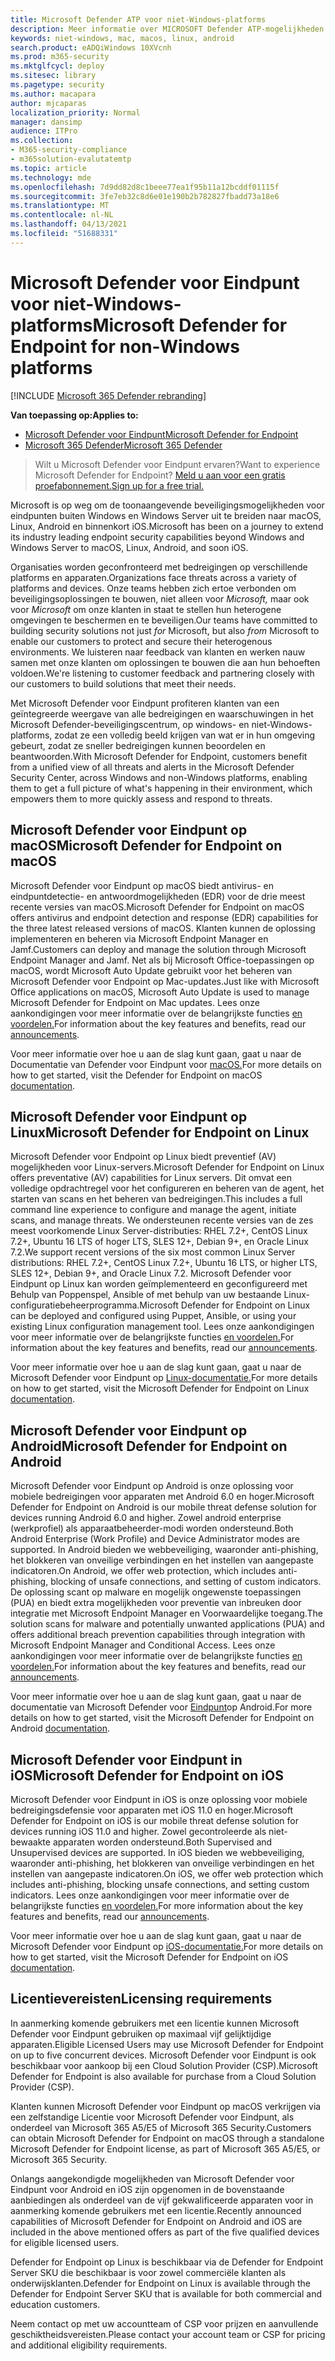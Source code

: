 ```yaml
---
title: Microsoft Defender ATP voor niet-Windows-platforms
description: Meer informatie over MICROSOFT Defender ATP-mogelijkheden voor niet-Windows-platforms
keywords: niet-windows, mac, macos, linux, android
search.product: eADQiWindows 10XVcnh
ms.prod: m365-security
ms.mktglfcycl: deploy
ms.sitesec: library
ms.pagetype: security
ms.author: macapara
author: mjcaparas
localization_priority: Normal
manager: dansimp
audience: ITPro
ms.collection:
- M365-security-compliance
- m365solution-evalutatemtp
ms.topic: article
ms.technology: mde
ms.openlocfilehash: 7d9dd82d8c1beee77ea1f95b11a12bcddf01115f
ms.sourcegitcommit: 3fe7eb32c8d6e01e190b2b782827fbadd73a18e6
ms.translationtype: MT
ms.contentlocale: nl-NL
ms.lasthandoff: 04/13/2021
ms.locfileid: "51688331"
---
```

# <a name="microsoft-defender-for-endpoint-for-non-windows-platforms"></a><span data-ttu-id="b2c92-104">Microsoft Defender voor Eindpunt voor niet-Windows-platforms</span><span class="sxs-lookup"><span data-stu-id="b2c92-104">Microsoft Defender for Endpoint for non-Windows platforms</span></span>

[!INCLUDE [Microsoft 365 Defender rebranding](../../includes/microsoft-defender.md)]

<span data-ttu-id="b2c92-105">**Van toepassing op:**</span><span class="sxs-lookup"><span data-stu-id="b2c92-105">**Applies to:**</span></span>
- [<span data-ttu-id="b2c92-106">Microsoft Defender voor Eindpunt</span><span class="sxs-lookup"><span data-stu-id="b2c92-106">Microsoft Defender for Endpoint</span></span>](https://go.microsoft.com/fwlink/p/?linkid=2154037)
- [<span data-ttu-id="b2c92-107">Microsoft 365 Defender</span><span class="sxs-lookup"><span data-stu-id="b2c92-107">Microsoft 365 Defender</span></span>](https://go.microsoft.com/fwlink/?linkid=2118804)


> <span data-ttu-id="b2c92-108">Wilt u Microsoft Defender voor Eindpunt ervaren?</span><span class="sxs-lookup"><span data-stu-id="b2c92-108">Want to experience Microsoft Defender for Endpoint?</span></span> [<span data-ttu-id="b2c92-109">Meld u aan voor een gratis proefabonnement.</span><span class="sxs-lookup"><span data-stu-id="b2c92-109">Sign up for a free trial.</span></span>](https://www.microsoft.com/microsoft-365/windows/microsoft-defender-atp?ocid=docs-wdatp-exposedapis-abovefoldlink)

<span data-ttu-id="b2c92-110">Microsoft is op weg om de toonaangevende beveiligingsmogelijkheden voor eindpunten buiten Windows en Windows Server uit te breiden naar macOS, Linux, Android en binnenkort iOS.</span><span class="sxs-lookup"><span data-stu-id="b2c92-110">Microsoft has been on a journey to extend its industry leading endpoint security capabilities beyond Windows and Windows Server to macOS, Linux, Android, and soon iOS.</span></span>

<span data-ttu-id="b2c92-111">Organisaties worden geconfronteerd met bedreigingen op verschillende platforms en apparaten.</span><span class="sxs-lookup"><span data-stu-id="b2c92-111">Organizations face threats across a variety of platforms and devices.</span></span> <span data-ttu-id="b2c92-112">Onze teams hebben zich ertoe verbonden om beveiligingsoplossingen te bouwen, niet alleen voor *Microsoft,* maar ook voor *Microsoft* om onze klanten in staat te stellen hun heterogene omgevingen te beschermen en te beveiligen.</span><span class="sxs-lookup"><span data-stu-id="b2c92-112">Our teams have committed to building security solutions not just *for* Microsoft, but also *from* Microsoft to enable our customers to protect and secure their heterogenous environments.</span></span> <span data-ttu-id="b2c92-113">We luisteren naar feedback van klanten en werken nauw samen met onze klanten om oplossingen te bouwen die aan hun behoeften voldoen.</span><span class="sxs-lookup"><span data-stu-id="b2c92-113">We're listening to customer feedback and partnering closely with our customers to build solutions that meet their needs.</span></span>

<span data-ttu-id="b2c92-114">Met Microsoft Defender voor Eindpunt profiteren klanten van een geïntegreerde weergave van alle bedreigingen en waarschuwingen in het Microsoft Defender-beveiligingscentrum, op windows- en niet-Windows-platforms, zodat ze een volledig beeld krijgen van wat er in hun omgeving gebeurt, zodat ze sneller bedreigingen kunnen beoordelen en beantwoorden.</span><span class="sxs-lookup"><span data-stu-id="b2c92-114">With Microsoft Defender for Endpoint, customers benefit from a unified view of all threats and alerts in the Microsoft Defender Security Center, across Windows and non-Windows platforms, enabling them to get a full picture of what's happening in their environment, which empowers them to more quickly assess and respond to threats.</span></span>

## <a name="microsoft-defender-for-endpoint-on-macos"></a><span data-ttu-id="b2c92-115">Microsoft Defender voor Eindpunt op macOS</span><span class="sxs-lookup"><span data-stu-id="b2c92-115">Microsoft Defender for Endpoint on macOS</span></span> 

<span data-ttu-id="b2c92-116">Microsoft Defender voor Eindpunt op macOS biedt antivirus- en eindpuntdetectie- en antwoordmogelijkheden (EDR) voor de drie meest recente versies van macOS.</span><span class="sxs-lookup"><span data-stu-id="b2c92-116">Microsoft Defender for Endpoint on macOS offers antivirus and endpoint detection and response (EDR) capabilities for the three latest released versions of macOS.</span></span> <span data-ttu-id="b2c92-117">Klanten kunnen de oplossing implementeren en beheren via Microsoft Endpoint Manager en Jamf.</span><span class="sxs-lookup"><span data-stu-id="b2c92-117">Customers can deploy and manage the solution through Microsoft Endpoint Manager and Jamf.</span></span> <span data-ttu-id="b2c92-118">Net als bij Microsoft Office-toepassingen op macOS, wordt Microsoft Auto Update gebruikt voor het beheren van Microsoft Defender voor Endpoint op Mac-updates.</span><span class="sxs-lookup"><span data-stu-id="b2c92-118">Just like with Microsoft Office applications on macOS, Microsoft Auto Update is used to manage Microsoft Defender for Endpoint on Mac updates.</span></span> <span data-ttu-id="b2c92-119">Lees onze aankondigingen voor meer informatie over de belangrijkste functies [en voordelen.](https://techcommunity.microsoft.com/t5/microsoft-defender-atp/bg-p/MicrosoftDefenderATPBlog/label-name/macOS)</span><span class="sxs-lookup"><span data-stu-id="b2c92-119">For information about the key features and benefits, read our [announcements](https://techcommunity.microsoft.com/t5/microsoft-defender-atp/bg-p/MicrosoftDefenderATPBlog/label-name/macOS).</span></span>

<span data-ttu-id="b2c92-120">Voor meer informatie over hoe u aan de slag kunt gaan, gaat u naar de Documentatie van Defender voor Eindpunt voor [macOS.](https://docs.microsoft.com/microsoft-365/security/defender-endpoint/microsoft-defender-atp-mac)</span><span class="sxs-lookup"><span data-stu-id="b2c92-120">For more details on how to get started, visit the Defender for Endpoint on macOS [documentation](https://docs.microsoft.com/microsoft-365/security/defender-endpoint/microsoft-defender-atp-mac).</span></span>

## <a name="microsoft-defender-for-endpoint-on-linux"></a><span data-ttu-id="b2c92-121">Microsoft Defender voor Eindpunt op Linux</span><span class="sxs-lookup"><span data-stu-id="b2c92-121">Microsoft Defender for Endpoint on Linux</span></span>

<span data-ttu-id="b2c92-122">Microsoft Defender voor Endpoint op Linux biedt preventief (AV) mogelijkheden voor Linux-servers.</span><span class="sxs-lookup"><span data-stu-id="b2c92-122">Microsoft Defender for Endpoint on Linux offers preventative (AV) capabilities for Linux servers.</span></span> <span data-ttu-id="b2c92-123">Dit omvat een volledige opdrachtregel voor het configureren en beheren van de agent, het starten van scans en het beheren van bedreigingen.</span><span class="sxs-lookup"><span data-stu-id="b2c92-123">This includes a full command line experience to configure and manage the agent, initiate scans, and manage threats.</span></span> <span data-ttu-id="b2c92-124">We ondersteunen recente versies van de zes meest voorkomende Linux Server-distributies: RHEL 7.2+, CentOS Linux 7.2+, Ubuntu 16 LTS of hoger LTS, SLES 12+, Debian 9+, en Oracle Linux 7.2.</span><span class="sxs-lookup"><span data-stu-id="b2c92-124">We support recent versions of the six most common Linux Server distributions: RHEL 7.2+, CentOS Linux 7.2+, Ubuntu 16 LTS, or higher LTS, SLES 12+, Debian 9+, and Oracle Linux 7.2.</span></span> <span data-ttu-id="b2c92-125">Microsoft Defender voor Eindpunt op Linux kan worden geïmplementeerd en geconfigureerd met Behulp van Poppenspel, Ansible of met behulp van uw bestaande Linux-configuratiebeheerprogramma.</span><span class="sxs-lookup"><span data-stu-id="b2c92-125">Microsoft Defender for Endpoint on Linux can be deployed and configured using Puppet, Ansible, or using your existing Linux configuration management tool.</span></span> <span data-ttu-id="b2c92-126">Lees onze aankondigingen voor meer informatie over de belangrijkste functies [en voordelen.](https://techcommunity.microsoft.com/t5/microsoft-defender-atp/bg-p/MicrosoftDefenderATPBlog/label-name/Linux)</span><span class="sxs-lookup"><span data-stu-id="b2c92-126">For information about the key features and benefits, read our [announcements](https://techcommunity.microsoft.com/t5/microsoft-defender-atp/bg-p/MicrosoftDefenderATPBlog/label-name/Linux).</span></span>

<span data-ttu-id="b2c92-127">Voor meer informatie over hoe u aan de slag kunt gaan, gaat u naar de Microsoft Defender voor Eindpunt op [Linux-documentatie.](https://docs.microsoft.com/microsoft-365/security/defender-endpoint/microsoft-defender-atp-linux)</span><span class="sxs-lookup"><span data-stu-id="b2c92-127">For more details on how to get started, visit the Microsoft Defender for Endpoint on Linux [documentation](https://docs.microsoft.com/microsoft-365/security/defender-endpoint/microsoft-defender-atp-linux).</span></span>

## <a name="microsoft-defender-for-endpoint-on-android"></a><span data-ttu-id="b2c92-128">Microsoft Defender voor Eindpunt op Android</span><span class="sxs-lookup"><span data-stu-id="b2c92-128">Microsoft Defender for Endpoint on Android</span></span>

<span data-ttu-id="b2c92-129">Microsoft Defender voor Eindpunt op Android is onze oplossing voor mobiele bedreigingen voor apparaten met Android 6.0 en hoger.</span><span class="sxs-lookup"><span data-stu-id="b2c92-129">Microsoft Defender for Endpoint on Android is our mobile threat defense solution for devices running Android 6.0 and higher.</span></span> <span data-ttu-id="b2c92-130">Zowel android enterprise (werkprofiel) als apparaatbeheerder-modi worden ondersteund.</span><span class="sxs-lookup"><span data-stu-id="b2c92-130">Both Android Enterprise (Work Profile) and Device Administrator modes are supported.</span></span> <span data-ttu-id="b2c92-131">In Android bieden we webbeveiliging, waaronder anti-phishing, het blokkeren van onveilige verbindingen en het instellen van aangepaste indicatoren.</span><span class="sxs-lookup"><span data-stu-id="b2c92-131">On Android, we offer web protection, which includes anti-phishing, blocking of unsafe connections, and setting of custom indicators.</span></span> <span data-ttu-id="b2c92-132">De oplossing scant op malware en mogelijk ongewenste toepassingen (PUA) en biedt extra mogelijkheden voor preventie van inbreuken door integratie met Microsoft Endpoint Manager en Voorwaardelijke toegang.</span><span class="sxs-lookup"><span data-stu-id="b2c92-132">The solution scans for malware and potentially unwanted applications (PUA) and offers additional breach prevention capabilities through integration with Microsoft Endpoint Manager and Conditional Access.</span></span> <span data-ttu-id="b2c92-133">Lees onze aankondigingen voor meer informatie over de belangrijkste functies [en voordelen.](https://techcommunity.microsoft.com/t5/microsoft-defender-atp/bg-p/MicrosoftDefenderATPBlog/label-name/Android)</span><span class="sxs-lookup"><span data-stu-id="b2c92-133">For information about the key features and benefits, read our [announcements](https://techcommunity.microsoft.com/t5/microsoft-defender-atp/bg-p/MicrosoftDefenderATPBlog/label-name/Android).</span></span>

<span data-ttu-id="b2c92-134">Voor meer informatie over hoe u aan de slag kunt gaan, gaat u naar de documentatie van Microsoft Defender voor [Eindpunt](https://docs.microsoft.com/microsoft-365/security/defender-endpoint/microsoft-defender-atp-android)op Android.</span><span class="sxs-lookup"><span data-stu-id="b2c92-134">For more details on how to get started, visit the Microsoft Defender for Endpoint on Android [documentation](https://docs.microsoft.com/microsoft-365/security/defender-endpoint/microsoft-defender-atp-android).</span></span>

## <a name="microsoft-defender-for-endpoint-on-ios"></a><span data-ttu-id="b2c92-135">Microsoft Defender voor Eindpunt in iOS</span><span class="sxs-lookup"><span data-stu-id="b2c92-135">Microsoft Defender for Endpoint on iOS</span></span>

<span data-ttu-id="b2c92-136">Microsoft Defender voor Eindpunt in iOS is onze oplossing voor mobiele bedreigingsdefensie voor apparaten met iOS 11.0 en hoger.</span><span class="sxs-lookup"><span data-stu-id="b2c92-136">Microsoft Defender for Endpoint on iOS is our mobile threat defense solution for devices running iOS 11.0 and higher.</span></span> <span data-ttu-id="b2c92-137">Zowel gecontroleerde als niet-bewaakte apparaten worden ondersteund.</span><span class="sxs-lookup"><span data-stu-id="b2c92-137">Both Supervised and Unsupervised devices are supported.</span></span> <span data-ttu-id="b2c92-138">In iOS bieden we webbeveiliging, waaronder anti-phishing, het blokkeren van onveilige verbindingen en het instellen van aangepaste indicatoren.</span><span class="sxs-lookup"><span data-stu-id="b2c92-138">On iOS, we offer web protection which includes anti-phishing, blocking unsafe connections, and setting custom indicators.</span></span> <span data-ttu-id="b2c92-139">Lees onze aankondigingen voor meer informatie over de belangrijkste functies [en voordelen.](https://techcommunity.microsoft.com/t5/microsoft-defender-for-endpoint/bg-p/MicrosoftDefenderATPBlog/label-name/iOS)</span><span class="sxs-lookup"><span data-stu-id="b2c92-139">For more information about the key features and benefits, read our [announcements](https://techcommunity.microsoft.com/t5/microsoft-defender-for-endpoint/bg-p/MicrosoftDefenderATPBlog/label-name/iOS).</span></span> 

<span data-ttu-id="b2c92-140">Voor meer informatie over hoe u aan de slag kunt gaan, gaat u naar de Microsoft Defender voor Eindpunt op [iOS-documentatie.](https://docs.microsoft.com/microsoft-365/security/defender-endpoint/microsoft-defender-atp-ios)</span><span class="sxs-lookup"><span data-stu-id="b2c92-140">For more details on how to get started, visit the Microsoft Defender for Endpoint on iOS [documentation](https://docs.microsoft.com/microsoft-365/security/defender-endpoint/microsoft-defender-atp-ios).</span></span>

## <a name="licensing-requirements"></a><span data-ttu-id="b2c92-141">Licentievereisten</span><span class="sxs-lookup"><span data-stu-id="b2c92-141">Licensing requirements</span></span> 

<span data-ttu-id="b2c92-142">In aanmerking komende gebruikers met een licentie kunnen Microsoft Defender voor Eindpunt gebruiken op maximaal vijf gelijktijdige apparaten.</span><span class="sxs-lookup"><span data-stu-id="b2c92-142">Eligible Licensed Users may use Microsoft Defender for Endpoint on up to five concurrent devices.</span></span> <span data-ttu-id="b2c92-143">Microsoft Defender voor Eindpunt is ook beschikbaar voor aankoop bij een Cloud Solution Provider (CSP).</span><span class="sxs-lookup"><span data-stu-id="b2c92-143">Microsoft Defender for Endpoint is also available for purchase from a Cloud Solution Provider (CSP).</span></span>

<span data-ttu-id="b2c92-144">Klanten kunnen Microsoft Defender voor Eindpunt op macOS verkrijgen via een zelfstandige Licentie voor Microsoft Defender voor Eindpunt, als onderdeel van Microsoft 365 A5/E5 of Microsoft 365 Security.</span><span class="sxs-lookup"><span data-stu-id="b2c92-144">Customers can obtain Microsoft Defender for Endpoint on macOS through a standalone Microsoft Defender for Endpoint license, as part of Microsoft 365 A5/E5, or Microsoft 365 Security.</span></span>

<span data-ttu-id="b2c92-145">Onlangs aangekondigde mogelijkheden van Microsoft Defender voor Eindpunt voor Android en iOS zijn opgenomen in de bovenstaande aanbiedingen als onderdeel van de vijf gekwalificeerde apparaten voor in aanmerking komende gebruikers met een licentie.</span><span class="sxs-lookup"><span data-stu-id="b2c92-145">Recently announced capabilities of Microsoft Defender for Endpoint on Android and iOS are included in the above mentioned offers as part of the five qualified devices for eligible licensed users.</span></span>

<span data-ttu-id="b2c92-146">Defender for Endpoint op Linux is beschikbaar via de Defender for Endpoint Server SKU die beschikbaar is voor zowel commerciële klanten als onderwijsklanten.</span><span class="sxs-lookup"><span data-stu-id="b2c92-146">Defender for Endpoint on Linux is available through the Defender for Endpoint Server SKU that is available for both commercial and education customers.</span></span>

<span data-ttu-id="b2c92-147">Neem contact op met uw accountteam of CSP voor prijzen en aanvullende geschiktheidsvereisten.</span><span class="sxs-lookup"><span data-stu-id="b2c92-147">Please contact your account team or CSP for pricing and additional eligibility requirements.</span></span>
